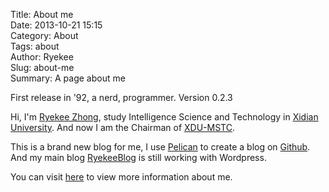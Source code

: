 Title: About me  
Date: 2013-10-21 15:15  
Category: About  
Tags: about  
Author: Ryekee  
Slug: about-me  
Summary: A page about me

First release in '92, a nerd, programmer. Version 0.2.3

Hi, I'm [Ryekee Zhong](http://aboutme.ryekee.com), study Intelligence Science and Technology in [Xidian University](http://www.xidian.edu.cn). And now I am the Chairman of [XDU-MSTC](http://xdmstc.com).

This is a brand new blog for me, I use [Pelican](http://www.pelican.com) to create a blog on [Github](http://github.ryekee.com). And my main blog [RyekeeBlog](http://ryekee.com) is still working with Wordpress.

You can visit [here](http://ryekee.com/aboutme) to view more information about me.
